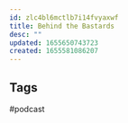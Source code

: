 ```yaml
---
id: zlc4bl6mctlb7i14fvyaxwf
title: Behind the Bastards
desc: ""
updated: 1655650743723
created: 1655581086207
---
```


## Tags

#podcast
